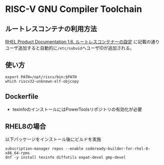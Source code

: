 # RISC-V GNU Compiler Toolchain

## ルートレスコンテナの利用方法
[RHEL Product Documentation 1.6. ルートレスコンテナーの設定](https://access.redhat.com/documentation/ja-jp/red_hat_enterprise_linux/8/html/building_running_and_managing_containers/proc_setting-up-rootless-containers_assembly_starting-with-containers)
に記載の通りユーザ追加すると自動的に`/etc/subuid`へユーザIDが追加される。

## 使い方
```
export PATH=/opt/riscv/bin:$PATH
which riscv32-unknown-elf-objcopy
```

## Dockerfile
* texinfoのインストールにはPowerToolsリポジトリの有効化が必要

## RHEL8の場合
以下パッケージをインストール後にビルドを実施
```
subscription-manager repos --enable codeready-builder-for-rhel-8-x86_64-rpms
dnf -y install texinfo diffutils expat-devel gmp-devel
```
